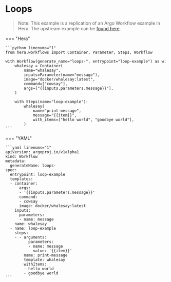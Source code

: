 # Loops

> Note: This example is a replication of an Argo Workflow example in Hera. The upstream example can be [found here](https://github.com/argoproj/argo-workflows/blob/master/examples/loops.yaml).




=== "Hera"

    ```python linenums="1"
    from hera.workflows import Container, Parameter, Steps, Workflow

    with Workflow(generate_name="loops-", entrypoint="loop-example") as w:
        whalesay = Container(
            name="whalesay",
            inputs=Parameter(name="message"),
            image="docker/whalesay:latest",
            command=["cowsay"],
            args=["{{inputs.parameters.message}}"],
        )

        with Steps(name="loop-example"):
            whalesay(
                name="print-message",
                message="{{item}}",
                with_items=["hello world", "goodbye world"],
            )
    ```

=== "YAML"

    ```yaml linenums="1"
    apiVersion: argoproj.io/v1alpha1
    kind: Workflow
    metadata:
      generateName: loops-
    spec:
      entrypoint: loop-example
      templates:
      - container:
          args:
          - '{{inputs.parameters.message}}'
          command:
          - cowsay
          image: docker/whalesay:latest
        inputs:
          parameters:
          - name: message
        name: whalesay
      - name: loop-example
        steps:
        - - arguments:
              parameters:
              - name: message
                value: '{{item}}'
            name: print-message
            template: whalesay
            withItems:
            - hello world
            - goodbye world
    ```

